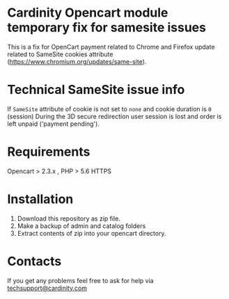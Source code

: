 # Cardinity Opencart module temporary fix for samesite issues
This is a fix for OpenCart payment related to Chrome and Firefox update related to SameSite cookies attribute (https://www.chromium.org/updates/same-site).
# Technical SameSite issue info
If `SameSite` attribute of cookie is not set to `none` and cookie duration is `0` (session) During the 3D secure redirection user session is lost and order is left unpaid ('payment pending').
# Requirements
Opencart > 2.3.x , PHP > 5.6
HTTPS
# Installation
1. Download this repository as zip file.
2. Make a backup of admin and catalog folders
2. Extract contents of zip into your opencart directory.
# Contacts
If you get any problems feel free to ask for help via <a href="mailto:techsupport@cardinity.com">techsupport@cardinity.com</a>